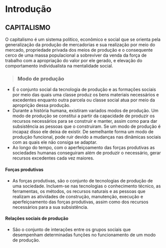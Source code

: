 # Introdução

## CAPITALISMO
O capitalismo é um sistema político, econômico e social que se orienta pela generalização da produção de mercadorias e sua realização por meio do mercado, propriedade privada dos meios de produção e o consequente cerco de uma massa populacional a sobreviver da venda da força de trabalho com a apropriação do valor por ele gerado, e elevação do comportamento individualista na mentalidade social.

> ### Modo de produção
* É o conjunto social da tecnologia de produção e as formações sociais por meio das quais uma classe produz os bens materiais necessários e excedentes enquanto outra parcela ou classe social atua por meio da aproprição dessa produção.
* Durante a história humana, existiram variados modos de produção. Um modo de produção se constitui a partir da capacidade de produzir os recursos necessários para se construir e manter, assim como para dar subsistência as pessoas que o construiram. Se um modo de produção é incapaz disso ele deixa de existir. De semelhante forma um modo de produção funcional, pode ruir devido a mudanças nas dinâmicas sociais com as quais ele não consiga se adaptar. 
* Ao longo do tempo, com o aperfeiçoamento das forças produtivas as sociedades humanas conseguiram além de produzir o necessário, gerar recursos excedentes cada vez maiores.

#### Forças produtivas
* As forças produtivas, são o conjunto de tecnologias de produção de uma sociedade. Incluem-se nas tecnologias o conhecimento técnico, as ferramentas, os métodos, os recursos naturais e as pessoas que realizam as atividades de construção, manutenção, execução e aperfeiçoamento das forças produtivas, assim como dos recursos necessários para a sua subsistência.

#### Relações sociais de produção
* São o conjunto de interações entre os grupos sociais que desempenham determinadas funções no funcionamento de um modo de produção.